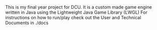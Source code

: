 This is my final year project for DCU.
It is a custom made game engine written in Java using the Lightweight Java Game Library (LWGL)
For instructions on how to run/play check out the User and Technical Documents in ./docs
